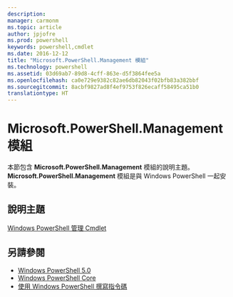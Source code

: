 ```yaml
---
description: 
manager: carmonm
ms.topic: article
author: jpjofre
ms.prod: powershell
keywords: powershell,cmdlet
ms.date: 2016-12-12
title: "Microsoft.PowerShell.Management 模組"
ms.technology: powershell
ms.assetid: 03d69ab7-89d8-4cff-863e-d5f3864fee5a
ms.openlocfilehash: ca0e729e9382c82ae6db82043f02bfb83a382bbf
ms.sourcegitcommit: 8acbf9827ad8f4ef9753f826ecaff58495ca51b0
translationtype: HT
---
```

# <a name="microsoftpowershellmanagement-module"></a>Microsoft.PowerShell.Management 模組
本節包含 **Microsoft.PowerShell.Management** 模組的說明主題。 **Microsoft.PowerShell.Management** 模組是與 Windows PowerShell 一起安裝。

## <a name="help-topics"></a>說明主題
[Windows PowerShell 管理 Cmdlet](http://go.microsoft.com/fwlink/?LinkID=245862)

## <a name="see-also"></a>另請參閱
- [Windows PowerShell 5.0](Windows-PowerShell-5.0.md)
- [Windows PowerShell Core](https://technet.microsoft.com/en-us/library/4b75f1e4-f327-48f3-92ab-bf5435094d41)
- [使用 Windows PowerShell 撰寫指令碼](../../getting-started/fundamental/Scripting-with-Windows-PowerShell.md)


